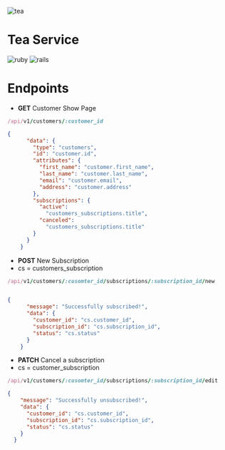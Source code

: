![tea](./app/media/images/content-pixie-m-gqDRzbJLQ-unsplash.jpeg)

# Tea Service

![ruby](https://img.shields.io/badge/Ruby-2.7.4-red)
![rails](https://img.shields.io/badge/Rails-5.2.8-g)

# Endpoints

- <b>GET</b> Customer Show Page
````ruby
/api/v1/customers/:customer_id
````
````json
{
      "data": {
        "type": "customers",
        "id": "customer.id",
        "attributes": {
          "first_name": "customer.first_name",
          "last_name": "customer.last_name",
          "email": "customer.email",
          "address": "customer.address"
        },
        "subscriptions": {
          "active":
            "customers_subscriptions.title",
          "canceled":
            "customers_subscriptions.title"
        }
      }
    }
````
- <b>POST</b> New Subscription
- cs = customers_subscription
````ruby
/api/v1/customers/:cusomter_id/subscriptions/:subscription_id/new
````
````json

{
      "message": "Successfully subscribed!",
      "data": {
        "customer_id": "cs.customer_id",
        "subscription_id": "cs.subscription_id",
        "status": "cs.status"
      }
    }
````

- <b>PATCH</b> Cancel a subscription
- cs = customer_subscription
````ruby
/api/v1/customers/:cusomter_id/subscriptions/:subscription_id/edit
````
````json
{
    "message": "Successfully unsubscribed!",
    "data": {
      "customer_id": "cs.customer_id",
      "subscription_id": "cs.subscription_id",
      "status": "cs.status"
    }
  }
````
